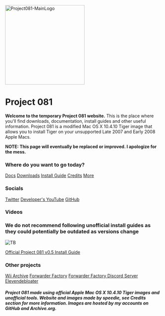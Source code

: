 <img width="256" alt="Project081-MainLogo" src="https://user-images.githubusercontent.com/71722170/143572664-dd5c2017-4ed7-4612-880d-783ab828aa28.png">

# Project 081


**Welcome to the temporary Project 081 website.** This is the place where you'll find downloads, documentation, install guides and other useful information.
Project 081 is a modified Mac OS X 10.4.10 Tiger image that allows you to install Tiger on your unsupported Late 2007 and Early 2008 Apple Macs.

**NOTE: This page will eventually be replaced or improved. I apologize for the mess.**

### **Where do you want to go today?**

[Docs](https://p081.github.io/wiki "Docs") [Downloads](https://p081.github.io/downloads "Downloads") [Install Guide](https://p081.github.io/installguide "InstallGuide") [Credits](https://p081.github.io/credits "Credits") [More](https://p081.github.io/more "More")

### **Socials**

[Twitter](https://twitter.com/@project081 "Twitter") [Developer's YouTube](https://youtube.com/speedie "DevYT") [GitHub](https://github.com/p081 "GitHub")

### Videos

### **We do not recommend following unofficial install guides as they could potentially be outdated as versions change**
![TB](https://user-images.githubusercontent.com/71722170/143601345-761ddf55-66c9-48b7-bd36-c4828cbbae7a.jpeg)

[Official Project 081 v0.5 Install Guide](https://www.youtube.com/watch?v=ch_eIXkctLg "Official Project 081 v0.5 Install Guide")

### Other projects

[Wii Archive](https://github.com/ForwarderFactory/wii "Wii") [Forwarder Factory](https://youtube.com/ForwarderFactory "FFYT") [Forwarder Factory Discord Server](https://ffdiscord.github.io "FFDiscord") [Elevendebloater](https://github.com/speediegamer/Elevendebloater "Debloater")



##### Project 081 made using official Apple Mac OS X 10.4.10 Tiger images and unofficial tools. Website and images made by speedie, see Credits section for more information. Images are hosted by my accounts on GitHub and Archive.org.
